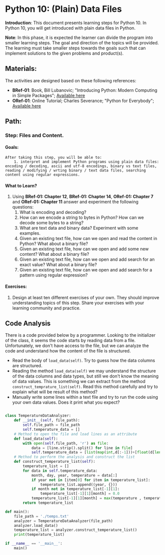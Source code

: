 # Python 10: (Plain) Data Files

**Introduction**: This document presents learning steps for Python 10. In Python 10, you will get introduced with plain data files in Python.

**Note**: In this phase, it is expected the learner can divide the program into smaller learning steps. The goal and direction of the topics will be provided. The learning must take smaller steps towards the goals such that can implement solutions to the given problems and product(s).

## Materials:

The activities are designed based on these following references:

- **BRef-01**: Book, Bill Lubanovic; "Introducing Python: Modern Computing in Simple Packages"; [Available here](https://www.oreilly.com/library/view/introducing-python-2nd/9781492051374/)
- **ORef-01**: Online Tutorial; Charles Severance; "Python for Everybody"; [Available here](https://books.trinket.io/pfe/index.html)


## Path:

### Step: Files and Content.

#### Goals:

```
After taking this step, you will be able to:
	1. interpret and implement Python programs using plain data files: encoding / decoding, ascii and utf-8 encodings, binary vs text files, reading / modifying / wrting binary / text data files, searching content using regular expressions.
```

#### What to Learn?

1. Using **BRef-01: Chapter 12**, **BRef-01: Chapter 14**, **ORef-01: Chapter 7** and **ORef-01: Chapter 11** answer and experiment the following questions:
   1. What is encoding and decoding?
   2. How can we encode a string to bytes in Python? How can we decode some bytes to a string?
   3. What are text data and binary data? Experiment with some examples.
   4. Given an existing text file, how can we open and read the content in Python? What about a binary file?
   5. Given an existing text file, how can we open and add some new content? What about a binary file?
   6. Given an existing text file, how can we open and add search for an exact value? What about a binary file?
   7. Given an existing text file, how can we open and add search for a pattern using regular expression?

#### Exercises:

1. Design at least ten different exercises of your own. They should improve understanding topics of this step. Share your exercises with your learning community and practice.


## Code Analysis

There is a code provided below by a programmer. Looking to the initializer of the class, it seems the code starts by reading data from a file. Unfortunately, we don't have access to the file, but we can analyze the code and understand how the content of the file is structured.

- Read the body of `load_data(self)`. Try to guess how the data columns are structured.
- Reading the method `load_data(self)` we may understand the structure of the data columns and data types, but still we don't know the meaning of data values. This is something we can extract from the method `construct_temprature_list(self)`. Read this method carefully and try to explain what will be result of this method? 
- Manually write some lines within a text file and try to run the code using your own data values. Does it print what you expect?


```python

class TemperatureDataAnalyzer:
    def __init__(self, file_path):
        self.file_path = file_path
        self.temperature_data = []
    # Method to open the file and load lines as an attribute
    def load_data(self):
        with open(self.file_path, 'r') as file:
            data = [line.strip().split() for line in file]
            self.temperature_data = [list(map(int,d[:-1]))+[float(d[len(d)-1])] for d in data]    
    # Method to perform the analysis and construct the list
    def construct_temperature_list(self):
        temperature_list = []
        for data in self.temperature_data:
            month, day, year, temperature = data[:]
            if year not in [item[0] for item in temperature_list]:
                temperature_list.append((year, {}))
            if month not in temperature_list[-1][1]:
                temperature_list[-1][1][month] = 0.0
            temperature_list[-1][1][month] = max(temperature , temperature_list[-1][1][month]) 
        return temperature_list

def main():
    file_path = './temps.txt'  
    analyzer = TemperatureDataAnalyzer(file_path)
    analyzer.load_data()
    temperature_list = analyzer.construct_temperature_list()
    print(temperature_list)

if __name__ == '__main__':
    main()

```